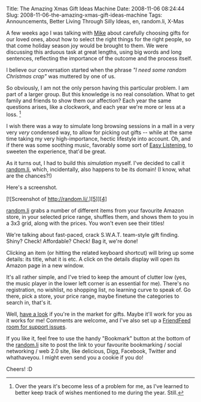 Title: The Amazing Xmas Gift Ideas Machine
Date: 2008-11-06 08:24:44
Slug: 2008-11-06-the-amazing-xmas-gift-ideas-machine
Tags: Announcements, Better Living Through Silly Ideas, en, random.li, X-Mas


A few weeks ago I was talking with [Mike][1] about carefully choosing gifts
for our loved ones, about how to select the right things for the right people,
so that come holiday season joy would be brought to them. We were discussing
this arduous task at great lengths, using big words and long sentences,
reflecting the importance of the outcome and the process itself.

I believe our conversation started when the phrase _"I need some random
Christmas crap"_ was muttered by one of us.

So obviously, I am not the only person having this particular problem. I am
part of a larger group. But this knowledge is no real consolation. What to get
family and friends to show them our affection? Each year the same questions
arises, like a clockwork, and each year we're more or less at a loss. [^1]

I wish there was a way to simulate long browsing sessions in a mall in a very
very _very_ condensed way, to allow for picking out gifts -- while at the same
time taking my very high-importance, hectic lifestyle into account. Oh, and if
there was some soothing music, favorably some sort of [Easy Listening][3], to
sweeten the experience, that'd be great.

As it turns out, I had to build this _simulation_ myself. I've decided to call
it [random.li][4], which, incidentally, also happens to be its domain! (I
know, what are the chances?!)

Here's a screenshot.

[![Screenshot of http://random.li/.][5]][4]

[random.li][4] grabs a number of different items from your favourite Amazon
store, in your selected price range, shuffles them, and shows them to you in a
3x3 grid, along with the prices. You won't even see their titles!

We're talking about fast-paced, crack S.W.A.T. team-style gift finding. Shiny?
Check! Affordable? Check! Bag it, we're done!

Clicking an item (or hitting the related keyboard shortcut) will bring up some
details: its title, what it is etc. A click on the details display will open
its Amazon page in a new window.

It's all rather simple, and I've tried to keep the amount of clutter low (yes,
the music player in the lower left corner is an essential for me). There's no
registration, no wishlist, no shopping list, no learning curve to speak of. Go
there, pick a store, your price range, maybe finetune the categories to search
in, that's it.

Well, [have a look][4] if you're in the market for gifts. Maybe it'll work for
you as it works for me! Comments are welcome, and I've also set up a
[FriendFeed room for support issues][6].

If you like it, feel free to use the handy "Bookmark" button at the bottom of
the [random.li][4] site to post the link to your favourite bookmarking /
social networking / web 2.0 site, like delicious, Digg, Facebook, Twitter and
whathaveyou. I might even send you a cookie if you do!

Cheers! :D


[^1]: Over the years it's become less of a problem for me, as I've learned to
      better keep track of wishes mentioned to me during the year. Still.

   [1]: http://mikewest.org/
   [2]: #fn:p210093306-1
   [3]: http://en.wikipedia.org/wiki/Easy_listening
   [4]: http://random.li/
   [5]: http://carlo.zottmann.org/wp-content/uploads/2008/11/randomli.png (random.li)
   [6]: http://friendfeed.com/rooms/randomli
   [7]: #fnref:p210093306-1

